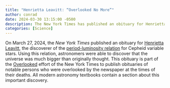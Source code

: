 ```yaml
---
title: "Henrietta Leavitt: “Overlooked No More”"
author: conrad
date: 2024-03-30 13:15:00 -0500
description: The New York Times has published an obituary for Henrietta Leavitt.
categories: [Science]
---
```

On March 27, 2024, the *New York Times* published an obituary for [Henrietta
Leavitt](https://www.nytimes.com/2024/03/27/obituaries/henrietta-leavitt-overlooked.html),
the discoverer of the [period-luminosity
relation](https://en.wikipedia.org/wiki/Period-luminosity_relation) for Cepheid
variable stars. Using this relation, astronomers were able to discover that the
universe was much bigger than originally thought. This obituary is part of the
[Overlooked](https://www.nytimes.com/spotlight/overlooked) effort of the New
York Times to publish obituaries of notable persons who were overlooked by the
newspaper at the times of their deaths. All modern astronomy textbooks contain a
section about this important discovery.
